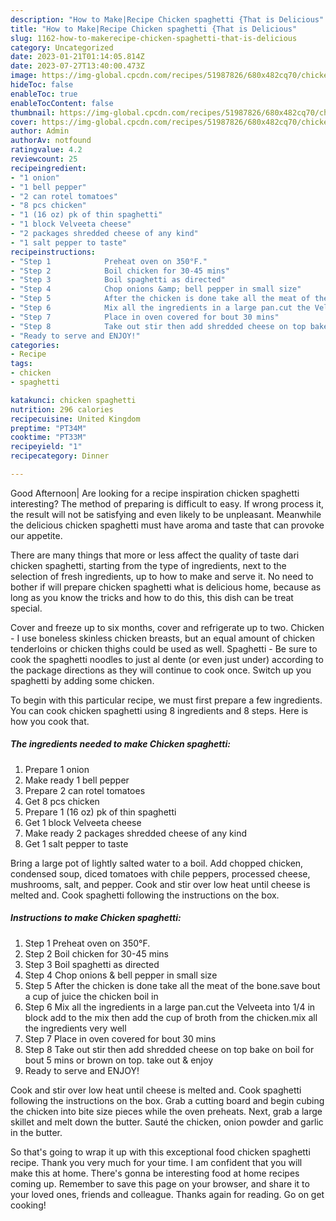 ```yaml
---
description: "How to Make|Recipe Chicken spaghetti {That is Delicious"
title: "How to Make|Recipe Chicken spaghetti {That is Delicious"
slug: 1162-how-to-makerecipe-chicken-spaghetti-that-is-delicious
category: Uncategorized
date: 2023-01-21T01:14:05.814Z
date: 2023-07-27T13:40:00.473Z
image: https://img-global.cpcdn.com/recipes/51987826/680x482cq70/chicken-spaghetti-recipe-main-photo.jpg
hideToc: false
enableToc: true
enableTocContent: false
thumbnail: https://img-global.cpcdn.com/recipes/51987826/680x482cq70/chicken-spaghetti-recipe-main-photo.jpg
cover: https://img-global.cpcdn.com/recipes/51987826/680x482cq70/chicken-spaghetti-recipe-main-photo.jpg
author: Admin
authorAv: notfound
ratingvalue: 4.2
reviewcount: 25
recipeingredient:
- "1 onion"
- "1 bell pepper"
- "2 can rotel tomatoes"
- "8 pcs chicken"
- "1 (16 oz) pk of thin spaghetti"
- "1 block Velveeta cheese"
- "2 packages shredded cheese of any kind"
- "1 salt pepper to taste"
recipeinstructions:
- "Step 1            Preheat oven on 350°F."
- "Step 2            Boil chicken for 30-45 mins"
- "Step 3            Boil spaghetti as directed"
- "Step 4            Chop onions &amp; bell pepper in small size"
- "Step 5            After the chicken is done take all the meat of the bone.save bout a cup of juice the chicken boil in"
- "Step 6            Mix all the ingredients in a large pan.cut the Velveeta into 1/4 in block add to the mix then add the cup of broth from the chicken.mix all the ingredients very well"
- "Step 7            Place in oven covered for bout 30 mins"
- "Step 8            Take out stir then add shredded cheese on top bake on boil for bout 5 mins or brown on top. take out &amp; enjoy"
- "Ready to serve and ENJOY!"
categories:
- Recipe
tags:
- chicken
- spaghetti

katakunci: chicken spaghetti 
nutrition: 296 calories
recipecuisine: United Kingdom
preptime: "PT34M"
cooktime: "PT33M"
recipeyield: "1"
recipecategory: Dinner

---
```



Good Afternoon| Are looking for a recipe inspiration chicken spaghetti interesting? The method of preparing is difficult to easy. If wrong process it, the result will not be satisfying and even likely to be unpleasant. Meanwhile the delicious chicken spaghetti must have aroma and taste that can provoke our appetite.






There are many things that more or less affect the quality of taste dari chicken spaghetti, starting from the type of ingredients, next to the selection of fresh ingredients, up to how to make and serve it. No need to bother if will prepare chicken spaghetti what is delicious home, because as long as you know the tricks and how to do this, this dish can be treat special.


Cover and freeze up to six months, cover and refrigerate up to two. Chicken - I use boneless skinless chicken breasts, but an equal amount of chicken tenderloins or chicken thighs could be used as well. Spaghetti - Be sure to cook the spaghetti noodles to just al dente (or even just under) according to the package directions as they will continue to cook once. Switch up you spaghetti by adding some chicken.


To begin with this particular recipe, we must first prepare a few ingredients. You can cook chicken spaghetti using 8 ingredients and 8 steps. Here is how you cook that.

<!--inarticleads1-->

##### The ingredients needed to make Chicken spaghetti:

1. Prepare 1 onion
1. Make ready 1 bell pepper
1. Prepare 2 can rotel tomatoes
1. Get 8 pcs chicken
1. Prepare 1 (16 oz) pk of thin spaghetti
1. Get 1 block Velveeta cheese
1. Make ready 2 packages shredded cheese of any kind
1. Get 1 salt pepper to taste


Bring a large pot of lightly salted water to a boil. Add chopped chicken, condensed soup, diced tomatoes with chile peppers, processed cheese, mushrooms, salt, and pepper. Cook and stir over low heat until cheese is melted and. Cook spaghetti following the instructions on the box. 

<!--inarticleads2-->

##### Instructions to make Chicken spaghetti:

1. Step 1            Preheat oven on 350°F.
1. Step 2            Boil chicken for 30-45 mins
1. Step 3            Boil spaghetti as directed
1. Step 4            Chop onions &amp; bell pepper in small size
1. Step 5            After the chicken is done take all the meat of the bone.save bout a cup of juice the chicken boil in
1. Step 6            Mix all the ingredients in a large pan.cut the Velveeta into 1/4 in block add to the mix then add the cup of broth from the chicken.mix all the ingredients very well
1. Step 7            Place in oven covered for bout 30 mins
1. Step 8            Take out stir then add shredded cheese on top bake on boil for bout 5 mins or brown on top. take out &amp; enjoy
1. Ready to serve and ENJOY!

Cook and stir over low heat until cheese is melted and. Cook spaghetti following the instructions on the box. Grab a cutting board and begin cubing the chicken into bite size pieces while the oven preheats. Next, grab a large skillet and melt down the butter. Sauté the chicken, onion powder and garlic in the butter. 

So that's going to wrap it up with this exceptional food chicken spaghetti recipe. Thank you very much for your time. I am confident that you will make this at home. There's gonna be interesting food at home recipes coming up. Remember to save this page on your browser, and share it to your loved ones, friends and colleague. Thanks again for reading. Go on get cooking!
